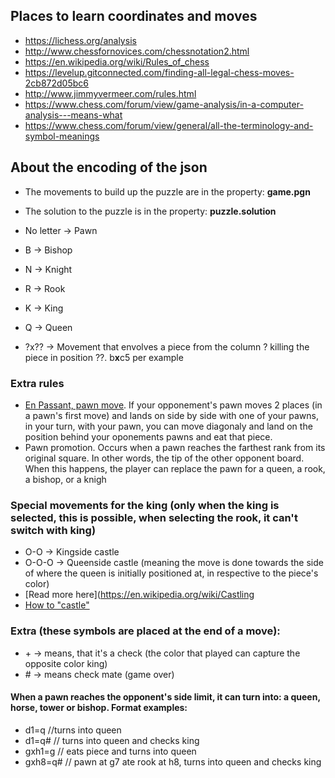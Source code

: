 ## Places to learn coordinates and moves
- https://lichess.org/analysis
- http://www.chessfornovices.com/chessnotation2.html
- https://en.wikipedia.org/wiki/Rules_of_chess
- https://levelup.gitconnected.com/finding-all-legal-chess-moves-2cb872d05bc6
- http://www.jimmyvermeer.com/rules.html
- https://www.chess.com/forum/view/game-analysis/in-a-computer-analysis---means-what
- https://www.chess.com/forum/view/general/all-the-terminology-and-symbol-meanings

## About the encoding of the json
- The movements to build up the puzzle are in the property: **game.pgn**
- The solution to the puzzle is in the property: **puzzle.solution**

- No letter -> Pawn
- B -> Bishop
- N -> Knight
- R -> Rook
- K -> King
- Q -> Queen
- ?x?? -> Movement that envolves a piece from the column ? killing the piece in position ??. b**x**c5 per example

### Extra rules
- [En Passant, pawn move](https://www.youtube.com/watch?v=c_KRIH0wnhE). If your opponement's pawn moves 2 places (in a pawn's first move) and lands on side by side with one of your pawns, in your turn, with your pawn, you can move diagonaly and land on the position behind your oponements pawns and eat that piece.
- Pawn promotion. Occurs when a pawn reaches the farthest rank from its original square. In other words, the tip of the other opponent board. When this happens, the player can replace the pawn for a queen, a rook, a bishop, or a knigh
### Special movements for the king (only when the king is selected, this is possible, when selecting the rook, it can't switch with king)
- O-O -> Kingside castle
- O-O-O -> Queenside castle (meaning the move is done towards the side of where the queen is initially positioned at, in respective to the piece's color)
- [Read more here](https://en.wikipedia.org/wiki/Castling
- [How to "castle"](https://youtu.be/4jXQyGaeUV8)

### Extra (these symbols are placed at the end of a move):
- \+ -> means, that it's a check (the color that played can capture the opposite color king)
- \# -> means check mate (game over)


#### When a pawn reaches the opponent's side limit, it can turn into: a queen, horse, tower or bishop. Format examples:
- d1=q   //turns into queen
- d1=q#  // turns into queen and checks king
- gxh1=g // eats piece and turns into queen
- gxh8=q# // pawn at g7 ate rook at h8, turns into queen and checks king

